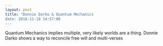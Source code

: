 ```yaml
---
layout: post
title: "Donnie Darko & Quantum Mechanics
date: 2016-11-18 14:57:00
---
```


Quantum Mechanics implies multiple, very likely worlds are a thing. Donnie Darko shows a way to reconcile free will and multi-verses
